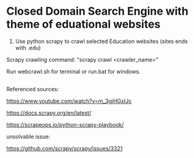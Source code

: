# Closed Domain Search Engine with theme of eduational websites

1) Use python scrapy to crawl selected Education websites (sites ends with .edu)

Scrapy crawling command: "scrapy crawl <crawler_name>"

Run webcrawl.sh for terminal or run.bat for windows.

##
Referenced sources:

https://www.youtube.com/watch?v=m_3gjHGxIJc

https://docs.scrapy.org/en/latest/

https://scrapeops.io/python-scrapy-playbook/

unsolvable issue:

https://github.com/scrapy/scrapy/issues/3321
